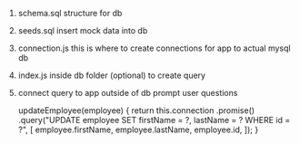 1. schema.sql
   structure for db
2. seeds.sql
   insert mock data into db
3. connection.js
   this is where to create connections for app to actual mysql db
4. index.js inside db folder (optional)
   to create query
5. connect query to app outside of db
   prompt user questions


   updateEmployee(employee) {
    return this.connection
      .promise()
      .query("UPDATE employee SET firstName = ?, lastName = ? WHERE id = ?", [
        employee.firstName,
        employee.lastName,
        employee.id,
      ]);
  }
